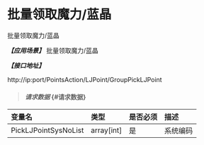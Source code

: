 # 批量领取魔力/蓝晶

批量领取魔力/蓝晶

_**【应用场景】**_
批量领取魔力/蓝晶

_**【接口地址】**_

http://ip:port/PointsAction/LJPoint/GroupPickLJPoint

> #### _请求数据_ {#请求数据}

| 变量名 | 类型 | 是否必须 | 描述 |
| :--- | :--- | :--- | :--- |
| PickLJPointSysNoList|array[int]| 是 | 系统编码|








